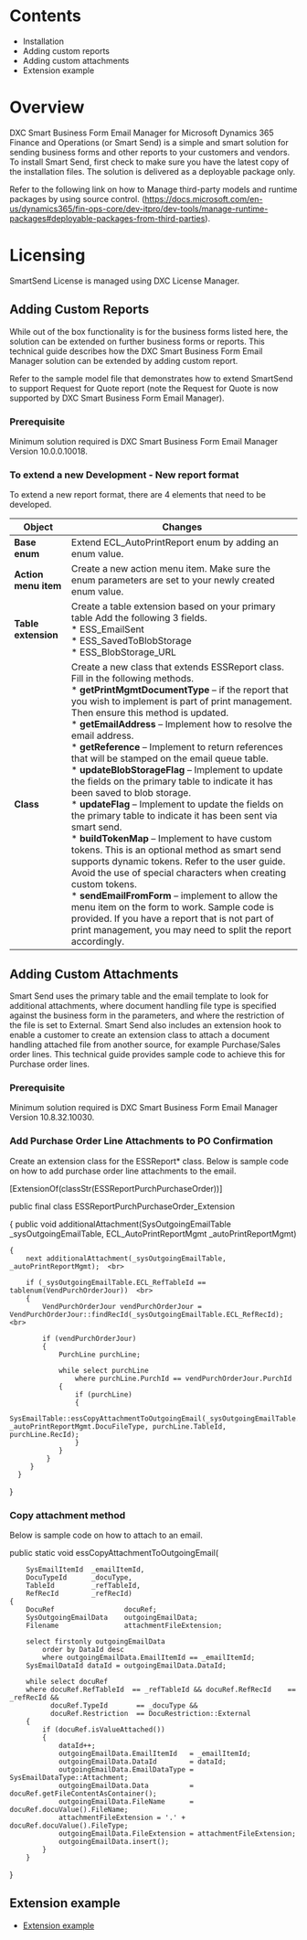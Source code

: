 # Contents

- Installation
- Adding custom reports
- Adding custom attachments
- Extension example


# Overview

DXC Smart Business Form Email Manager for Microsoft Dynamics 365 Finance and Operations (or Smart Send) is a simple and smart solution for sending business forms and other reports to your customers and vendors.
To install Smart Send, first check to make sure you have the latest copy of the installation files.
The solution is delivered as a deployable package only.

Refer to the following link on how to Manage third-party models and runtime packages by using source control.
(https://docs.microsoft.com/en-us/dynamics365/fin-ops-core/dev-itpro/dev-tools/manage-runtime-packages#deployable-packages-from-third-parties).


# Licensing
SmartSend License is managed using DXC License Manager.

## Adding Custom Reports
While out of the box functionality is for the business forms listed here, the solution can be extended on further business forms or reports. This technical guide describes how the DXC Smart Business Form Email Manager solution can be extended by adding custom report.

Refer to the sample model file that demonstrates how to extend SmartSend to support Request for Quote report (note the Request for Quote is now supported by DXC Smart Business Form Email Manager).

### Prerequisite
Minimum solution required is DXC Smart Business Form Email Manager Version 10.0.0.10018.

### To extend a new Development - New report format
To extend a new report format, there are 4 elements that need to be developed.


|    **Object**  |    **Changes**   |
|-|-|
| **Base enum** | Extend ECL_AutoPrintReport enum by adding an enum value. |
| **Action menu item** | Create a new action menu item. Make sure the enum parameters are set to your newly created enum value. |
| **Table extension** | Create a table extension based on your primary table Add the following 3 fields.  <br> * ESS_EmailSent <br> * ESS_SavedToBlobStorage <br> * ESS_BlobStorage_URL|
| **Class** | Create a new class that extends ESSReport class. Fill in the following methods. <br> * **getPrintMgmtDocumentType** – if the report that you wish to implement is part of print management. Then ensure this method is updated. <br> * **getEmailAddress** – Implement how to resolve the email address. <br> * **getReference** – Implement to return references that will be stamped on the email queue table. <br> * **updateBlobStorageFlag** – Implement to update the fields on the primary table to indicate it has been saved to blob storage. <br> * **updateFlag** – Implement to update the fields on the primary table to indicate it has been sent via smart send. <br> * **buildTokenMap** – Implement to have custom tokens. This is an optional method as smart send supports dynamic tokens. Refer to the user guide. Avoid the use of special characters when creating custom tokens. <br> * **sendEmailFromForm** – implement to allow the menu item on the form to work. Sample code is provided. If you have a report that is not part of print management, you may need to split the report accordingly. |


## Adding Custom Attachments
Smart Send uses the primary table and the email template to look for additional attachments, where document handling file type is specified against the business form in the parameters, and where the restriction of the file is set to External. Smart Send also includes an extension hook to enable a customer to create an extension class to attach a document handling attached file from another source, for example Purchase/Sales order lines. This technical guide provides sample code to achieve this for Purchase order lines.

### Prerequisite
Minimum solution required is DXC Smart Business Form Email Manager Version 10.8.32.10030.

### Add Purchase Order Line Attachments to PO Confirmation
Create an extension class for the ESSReport* class. Below is sample code on how to add purchase order line attachments to the email.


[ExtensionOf(classStr(ESSReportPurchPurchaseOrder))] <br>

public final class ESSReportPurchPurchaseOrder_Extension <br>

{
    public void additionalAttachment(SysOutgoingEmailTable _sysOutgoingEmailTable, ECL_AutoPrintReportMgmt _autoPrintReportMgmt)  <br>
    
    {
        next additionalAttachment(_sysOutgoingEmailTable, _autoPrintReportMgmt);  <br>
        
        if (_sysOutgoingEmailTable.ECL_RefTableId == tablenum(VendPurchOrderJour))  <br>
        {
            VendPurchOrderJour vendPurchOrderJour = VendPurchOrderJour::findRecId(_sysOutgoingEmailTable.ECL_RefRecId); <br>
            
            if (vendPurchOrderJour)
            {
                PurchLine purchLine;
            
                while select purchLine
                    where purchLine.PurchId == vendPurchOrderJour.PurchId
                {
                    if (purchLine)
                    {
                        SysEmailTable::essCopyAttachmentToOutgoingEmail(_sysOutgoingEmailTable.EmailItemId, _autoPrintReportMgmt.DocuFileType, purchLine.TableId, purchLine.RecId);
                    }
                }
             }
         }
      }
 } 


 ### Copy attachment method
Below is sample code on how to attach to an email.

public static void essCopyAttachmentToOutgoingEmail(

        SysEmailItemId  _emailItemId, 
        DocuTypeId      _docuType, 
        TableId         _refTableId, 
        RefRecId        _refRecId)
    {
        DocuRef                 docuRef;        
        SysOutgoingEmailData    outgoingEmailData;
        Filename                attachmentFileExtension;

        select firstonly outgoingEmailData
            order by DataId desc
            where outgoingEmailData.EmailItemId == _emailItemId;
        SysEmailDataId dataId = outgoingEmailData.DataId;

        while select docuRef
        where docuRef.RefTableId  == _refTableId && docuRef.RefRecId    == _refRecId &&
              docuRef.TypeId       == _docuType &&
              docuRef.Restriction  == DocuRestriction::External
        {
            if (docuRef.isValueAttached())
            {
                dataId++;
                outgoingEmailData.EmailItemId   = _emailItemId;
                outgoingEmailData.DataId        = dataId;
                outgoingEmailData.EmailDataType = SysEmailDataType::Attachment;
                outgoingEmailData.Data          = docuRef.getFileContentAsContainer();
                outgoingEmailData.FileName      =  docuRef.docuValue().FileName;
                attachmentFileExtension = '.' + docuRef.docuValue().FileType;
                outgoingEmailData.FileExtension = attachmentFileExtension;
                outgoingEmailData.insert();
            }
        }
   }
 
## Extension example
- [Extension example](SmartSendExtensionSample.zip) 
